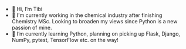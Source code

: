 - 👋 Hi, I’m Tibi
- 👀 I'm currently working in the chemical industry after finishing Chemistry MSc. Looking to broaden my views since Python is a new passion of mine.
- 🌱 I’m currently learning Python, planning on picking up Flask, Django, NumPy, pytest, TensorFlow etc. on the way!

<!---
paszi95/paszi95 is a ✨ special ✨ repository because its `README.md` (this file) appears on your GitHub profile.
You can click the Preview link to take a look at your changes.
--->
